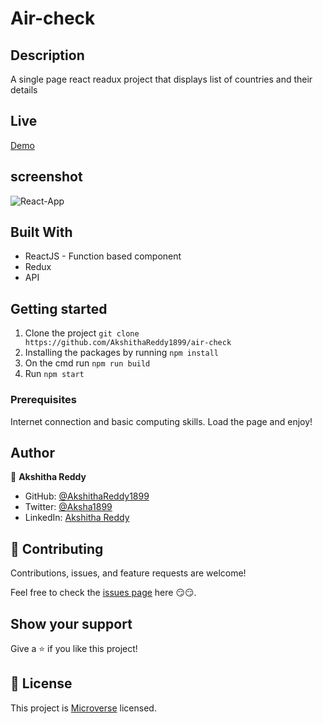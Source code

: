 # Air-check

## Description

A single page react readux project that displays list of countries and their details

## Live 

[Demo](https://react-capsto-developmen-a3gqsv.herokuapp.com/)

## screenshot

![React-App](https://user-images.githubusercontent.com/70577783/158001779-01a382e8-62af-4ff0-a618-0cbfc30663dd.png)

## Built With

- ReactJS - Function based component
- Redux
- API

## Getting started

1. Clone the project `git clone https://github.com/AkshithaReddy1899/air-check`
2. Installing the packages by running `npm install`
3. On the cmd run `npm run build`
4. Run `npm start`

### Prerequisites

Internet connection and basic computing skills.
Load the page and enjoy!

## Author

👤 **Akshitha Reddy**

- GitHub: [@AkshithaReddy1899](https://github.com/AkshithaReddy1899)
- Twitter: [@Aksha1899](https://twitter.com/Aksha1899)
- LinkedIn: [Akshitha Reddy](https://www.linkedin.com/in/akshitha-reddy-716944198/)

## 🤝 Contributing

Contributions, issues, and feature requests are welcome!

Feel free to check the [issues page](https://github.com/AkshithaReddy1899/air-check/issues) here 😏😏.

## Show your support

Give a ⭐️ if you like this project!

## 📝 License

This project is [Microverse](https://www.microverse.org/) licensed.
